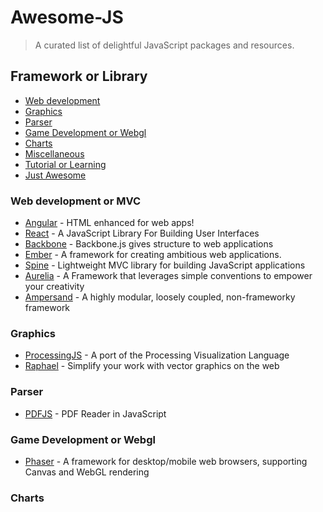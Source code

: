 # Awesome-JS
> A curated list of delightful JavaScript packages and resources.

## Framework or Library

- [Web development](#web-development-or-mvc)
- [Graphics](#graphics)
- [Parser](#parser)
- [Game Development or Webgl](#game-development-or-webgl)
- [Charts](#charts)
- [Miscellaneous](#miscellaneous)
- [Tutorial or Learning](#tutorial-or-learning)
- [Just Awesome](#just-awesome)

### Web development or MVC

- [Angular](https://angularjs.org/) - HTML enhanced for web apps!
- [React](https://github.com/facebook/react) - A JavaScript Library For Building User Interfaces
- [Backbone](http://backbonejs.org/) - Backbone.js gives structure to web applications
- [Ember](http://emberjs.com/) - A framework for creating ambitious web applications.
- [Spine](https://github.com/spine/spine) - Lightweight MVC library for building JavaScript applications
- [Aurelia](https://github.com/aurelia/framework) - A Framework that leverages simple conventions to empower your creativity
- [Ampersand](http://ampersandjs.com/) - A highly modular, loosely coupled, non-frameworky framework

### Graphics

- [ProcessingJS](http://processingjs.org/) - A port of the Processing Visualization Language
- [Raphael](http://raphaeljs.com/) - Simplify your work with vector graphics on the web

### Parser
- [PDFJS](https://github.com/mozilla/pdf.js) - PDF Reader in JavaScript

### Game Development or Webgl

- [Phaser](http://phaser.io/) - A framework for desktop/mobile web browsers, supporting Canvas and WebGL rendering

### Charts
